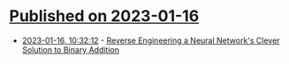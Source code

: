 # [Published on 2023-01-16](index.md)

* [2023-01-16, 10:32:12](https://news.ycombinator.com/item?id=34399142) - [Reverse Engineering a Neural Network's Clever Solution to Binary Addition](https://cprimozic.net/blog/reverse-engineering-a-small-neural-network/)
